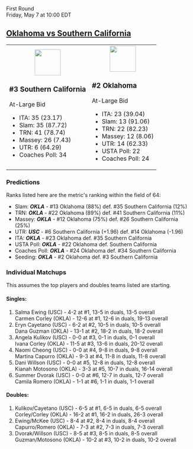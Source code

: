 First Round  
Friday, May 7 at 10:00 EDT
## [Oklahoma vs Southern California](https://www.ncaa.com/game/5833668) 

<table><tr><td>  

<center><a href="../index.md"><img src="https://www.ncaa.com/sites/default/files/images/logos/schools/s/southern-california.70.png" width="70" height="70" /></a></center>  

### #3 Southern California  

At-Large Bid  
- ITA: 35 (23.17)  
- Slam: 35 (87.72)  
- TRN: 41 (78.74)  
- Massey: 26 (7.43)  
- UTR: 6 (64.29)  
- Coaches Poll: 34  

</td><td>  

<center><a href="../index.md"><img src="https://www.ncaa.com/sites/default/files/images/logos/schools/o/oklahoma.70.png" width="70" height="70" /></a></center>  

### #2 Oklahoma  

At-Large Bid  
- ITA: 23 (39.04)  
- Slam: 13 (91.06)  
- TRN: 22 (82.23)  
- Massey: 12 (8.06)  
- UTR: 14 (62.33)  
- USTA Poll: 22  
- Coaches Poll: 24  

</td></tr></table>  

### Predictions  

Ranks listed here are the metric's ranking within the field of 64:  
- Slam: ***OKLA*** - #13 Oklahoma (88%) def. #35 Southern California (12%)  
- TRN: ***OKLA*** - #22 Oklahoma (89%) def. #41 Southern California (11%)  
- Massey: ***OKLA*** - #12 Oklahoma (75%) def. #26 Southern California (25%)  
- UTR: ***USC*** - #6 Southern California (+1.96) def. #14 Oklahoma (-1.96)  
- ITA: ***OKLA*** - #23 Oklahoma def. #35 Southern California  
- USTA Poll: ***OKLA*** - #22 Oklahoma def. Southern California  
- Coaches Poll: ***OKLA*** - #24 Oklahoma def. #34 Southern California  
- Seeding: ***OKLA*** - #2 Oklahoma def. #3 Southern California  

### Individual Matchups  

This assumes the top players and doubles teams listed are starting.  

#### Singles:  
1. Salma Ewing (USC) - 4-2 at #1, 13-5 in duals, 13-5 overall  
   Carmen Corley (OKLA) - 12-6 at #1, 12-6 in duals, 19-13 overall
2. Eryn Cayetano (USC) - 6-2 at #2, 10-5 in duals, 10-5 overall  
   Dana Guzman (OKLA) - 13-1 at #2, 18-2 in duals, 18-2 overall
3. Angela Kulikov (USC) - 0-0 at #3, 0-1 in duals, 0-1 overall  
   Ivana Corley (OKLA) - 11-5 at #3, 13-6 in duals, 20-12 overall
4. Naomi Cheong (USC) - 0-0 at #4, 9-8 in duals, 9-8 overall  
   Martina Capurro (OKLA) - 9-3 at #4, 11-8 in duals, 11-8 overall
5. Dani Willson (USC) - 0-0 at #5, 12-8 in duals, 12-8 overall  
   Kianah Motosono (OKLA) - 3-3 at #5, 10-7 in duals, 16-14 overall
6. Summer Dvorak (USC) - 0-0 at #6, 12-7 in duals, 12-7 overall  
   Camila Romero (OKLA) - 1-1 at #6, 1-1 in duals, 1-1 overall

#### Doubles:  
1. Kulikov/Cayetano (USC) - 6-5 at #1, 6-5 in duals, 6-5 overall  
   Corley/Corley (OKLA) - 16-2 at #1, 16-2 in duals, 26-3 overall
2. Ewing/McKee (USC) - 8-4 at #2, 8-4 in duals, 8-4 overall  
   Capurro/Romero (OKLA) - 7-3 at #2, 7-3 in duals, 7-3 overall
3. Dvorak/Willson (USC) - 8-5 at #3, 8-5 in duals, 8-5 overall  
   Guzman/Motosono (OKLA) - 10-2 at #3, 10-2 in duals, 10-2 overall